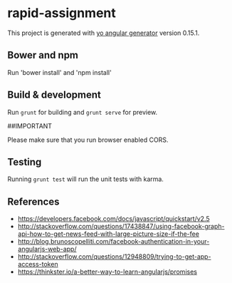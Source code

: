 # rapid-assignment

This project is generated with [yo angular generator](https://github.com/yeoman/generator-angular)
version 0.15.1.

## Bower and npm

Run 'bower install' and 'npm install'

## Build & development

Run `grunt` for building and `grunt serve` for preview.

##IMPORTANT

Please make sure that you run browser enabled CORS.

## Testing

Running `grunt test` will run the unit tests with karma.

## References

- https://developers.facebook.com/docs/javascript/quickstart/v2.5
- http://stackoverflow.com/questions/17438847/using-facebook-graph-api-how-to-get-news-feed-with-large-picture-size-if-the-fee
- http://blog.brunoscopelliti.com/facebook-authentication-in-your-angularjs-web-app/
- http://stackoverflow.com/questions/12948809/trying-to-get-app-access-token
- https://thinkster.io/a-better-way-to-learn-angularjs/promises
